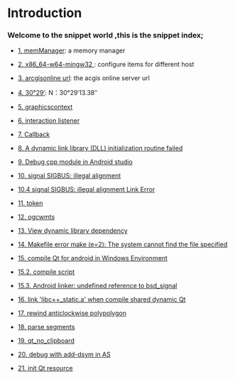 # Introduction

### Welcome to the snippet world ,this is the snippet index;

- [1. memManager](https://github.com/cheldon-cn/thirdparty/blob/main/snippet/memomanager.md#1-memmanager): a memory manager 

- [2. x86_64-w64-mingw32 ](https://github.com/cheldon-cn/thirdparty/blob/main/snippet/memomanager.md#2---hostx86_64-w64-mingw32): configure items for different host

- [3. arcgisonline url](https://github.com/cheldon-cn/thirdparty/blob/main/snippet/memomanager.md#3-arcgisonline-url): the acgis online  server url 

- [4. 30°29′](https://github.com/cheldon-cn/thirdparty/blob/main/snippet/memomanager.md#4--%E5%8C%97%E7%BA%ACn30291338--%E4%B8%9C%E7%BB%8Fe114284983): N：30°29′13.38″

- [5. graphicscontext](https://github.com/cheldon-cn/thirdparty/blob/main/snippet/memomanager.md#5-graphicscontext)

- [6. interaction listener](https://github.com/cheldon-cn/thirdparty/blob/main/snippet/memomanager.md#6-interaction-listener)

- [7. Callback](https://github.com/cheldon-cn/thirdparty/blob/main/snippet/memomanager.md#7-Callback)

- [8. A dynamic link library (DLL) initialization routine failed](https://github.com/cheldon-cn/thirdparty/blob/main/snippet/memomanager.md#8-a-dynamic-link-library-dll-initialization-routine-failed) 

- [9. Debug cpp module in Android studio](https://github.com/cheldon-cn/thirdparty/blob/main/snippet/memomanager.md#9-debug-cpp-module-in-android-studio)
  
- [10. signal SIGBUS: illegal alignment](https://github.com/cheldon-cn/thirdparty/blob/main/snippet/memomanager.md#10-signal-sigbus-illegal-alignment)

- [10.4 signal SIGBUS: illegal alignment Link Error](https://github.com/cheldon-cn/thirdparty/blob/main/snippet/memomanager.md#104-link-error)

- [11. token](https://github.com/cheldon-cn/thirdparty/blob/main/snippet/memomanager.md#11-token)

- [12. ogcwmts](https://github.com/cheldon-cn/thirdparty/blob/main/snippet/memomanager.md#12-ogcwmts)

- [13. View dynamic library dependency](https://github.com/cheldon-cn/thirdparty/blob/main/snippet/memomanager.md#13-view-dynamic-library-dependency)

- [14. Makefile error make (e=2): The system cannot find the file specified](https://github.com/cheldon-cn/thirdparty/blob/main/snippet/memomanager.md#14-makefile-error-make-e2-the-system-cannot-find-the-file-specified)

- [15. compile Qt for android in Windows Environment](https://github.com/cheldon-cn/thirdparty/blob/main/snippet/memomanager.md#15-compile-qt-for-android-in-windows-environment)

- [15.2. compile script](https://github.com/cheldon-cn/thirdparty/blob/main/snippet/memomanager.md#compile-script)

- [15.3. Android linker: undefined reference to bsd_signal](https://github.com/cheldon-cn/thirdparty/blob/main/snippet/memomanager.md#android-linker-undefined-reference-to-bsd_signal)

- [16. link  'libc++_static.a' when compile shared dynamic Qt](https://github.com/cheldon-cn/thirdparty/blob/main/snippet/memomanager.md#16-link-static-c--libc_statica-when-compile-shared-dynamic-qt)

- [17. rewind anticlockwise polypolygon](https://github.com/cheldon-cn/thirdparty/blob/main/snippet/memomanager.md#17-rewind-anticlockwise-polypolygon)

- [18. parse segments](https://github.com/cheldon-cn/thirdparty/blob/main/snippet/memomanager.md#18-parse-segments)

- [19. qt_no_clipboard](https://github.com/cheldon-cn/thirdparty/blob/main/snippet/memomanager.md#19-qt_no_clipboard)

- [20. debug with add-dsym in AS](https://github.com/cheldon-cn/thirdparty/blob/main/snippet/memomanager.md#20-debug-with-add-dsym-in-as)
  
- [21. init Qt resource](https://github.com/cheldon-cn/thirdparty/blob/main/snippet/memomanager.md#21-init-qt-resource)